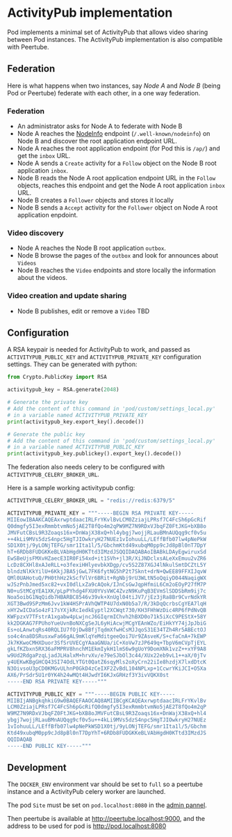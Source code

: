 # ActivityPub implementation

Pod implements a minimal set of ActivityPub that allows video sharing between Pod instances.
The ActivityPub implementation is also compatible with Peertube.

## Federation

Here is what happens when two instances, say *Node A* and *Node B* (being Pod or Peertube) federate with each other, in a one way federation.

### Federation

- An administrator asks for Node A to federate with Node B
- Node A reaches the [NodeInfo](https://github.com/jhass/nodeinfo/blob/main/PROTOCOL.md) endpoint (`/.well-known/nodeinfo`) on Node B and discover the root application endpoint URL.
- Node A reaches the root application endpoint (for Pod this is `/ap/`) and get the `inbox` URL.
- Node A sends a `Create` activity for a `Follow` object on the Node B root application `inbox`.
- Node B reads the Node A root application endpoint URL in the `Follow` objects, reaches this endpoint and get the Node A root application `inbox` URL.
- Node B creates a `Follower` objects and stores it locally
- Node B sends a `Accept` activity for the `Follower` object on Node A root application enpdoint.

### Video discovery

- Node A reaches the Node B root application `outbox`.
- Node B browse the pages of the `outbox` and look for announces about `Videos`
- Node B reaches the `Video` endpoints and store locally the information about the videos.

### Video creation and update sharing

- Node B publishes, edit or remove a `Video`
TBD

## Configuration

A RSA keypair is needed for ActivityPub to work, and passed as
`ACTIVITYPUB_PUBLIC_KEY` and `ACTIVITYPUB_PRIVATE_KEY` configuration settings.
They can be generated with python:

```python
from Crypto.PublicKey import RSA

activitypub_key = RSA.generate(2048)

# Generate the private key
# Add the content of this command in 'pod/custom/settings_local.py'
# in a variable named ACTIVITYPUB_PRIVATE_KEY
print(activitypub_key.export_key().decode())

# Generate the public key
# Add the content of this command in 'pod/custom/settings_local.py'
# in a variable named ACTIVITYPUB_PUBLIC_KEY
print(activitypub_key.publickey().export_key().decode())
```

The federation also needs celery to be configured with `ACTIVITYPUB_CELERY_BROKER_URL`.

Here is a sample working activitypub config:

```python
ACTIVITYPUB_CELERY_BROKER_URL = "redis://redis:6379/5"

ACTIVITYPUB_PRIVATE_KEY = """-----BEGIN RSA PRIVATE KEY-----
MIIEowIBAAKCAQEAxrwptdaacIRLFrYKvlBvLCM0ZziajLPRsf7C4FcSh6pGcRif
Q0dmgfy5I3exRmmbtvmNo5jAE2T8fQo4m2qPW9MZ7N9RDxVJbqFZ0FtJKG+bXB8o
JMVFutCBsL9R3Zoaqs16x+DnWajX38xQ+hl4ybgj7wojjRLauBMnAUQqg9cf0v5u
++4kLi9MVs5dzS4npc5HgTJIOwkryH27NUEz1vIohuuLL/LEffBfb07lw4pNePkW
SD1X0tj/9yLONjTEFG/smr1Ita1l/5/GbchmKtd49xubqM0pp9cJd8pBl0nT7DpY
hT+6RDb8FUDGKKeBLVAbHgdH0KTtd3IMzdJSQQIDAQABAoIBABkLDAyEgwiruxSd
EwSBeUjsFMXvHZaecE3IR0Fi54xd+it1SVh+jl3R/XiJNDclxsALeXxEmuu2vZR6
LcDz8CXHl8xAJeRLL+o3fexiHHlyevbkXDgp/cv5S2Z87XGJ4lNkulSmtDCZtL5Y
blndzNlKkYilU+6KkjJBA5jGwL7FK6fytNG5hP2t7Sknt+drN+QwEE89FFXIJqvW
QMl0UAHotuQ/PH0thHz2kScfVlVr6BRit+RgNbj9rU3WLtN5oQqiyD044NaqigWX
wJSzPnbJmed5xc82+vxI0dlLxZa9cAQok/IJnCsGwJqpHfmiL6Cm2oEOyP27fM7P
N0+uStMCgYEA1XK/pLpPYhdg4FXU0YVsVWC4ZvzN9KuPqB3EVmSlSDDSbRm9ij7c
Noa5oibG1NqQidb7HBARBC8546v39vk+XnUgl04tiJV7/jEz3jRa8Br9CvrNdkYR
XGT3Bwd9SPzMm6Jvv1kW4HSPrAVhQWTP4U7dxN0b5a7/R/3kDqQcrbsCgYEA7lqH
xHY2wICDaSo4zF17sYXjkRcIedkEyptl2XCWqt730/KH3FHhWzDic4RP6fPdNvQB
KWFpzxV7TFstrA1xgabw4pLwjncJ6GIqrmIChvh2hBXD0o71k5iXcC9PEStX+58Y
kk2DGKAG7FPUhoYueUvnBoNXCgSeJL6yHiAcwjMCgYEAnWZo/EiHkYY74jJpJbiG
Es+oLAnwtqRs40RQLIU7fOjDw8BfjTqdmXfwHCsMJJqoS31E34TZh4Rr5ABEctOJ
so4c4na8DSRusxwFa66gAL9mKlqYeMditgeeQoi7Ur9ZAsveK/S+cfaCnA+7kEWP
Jk7KKwoCMHXDuor3SfSrUVECgYAaaGNUa/iC+XoVw7zJP649q+TbpV6mCVpTjEYL
gkLfKZbxn5RX36aFMPRV8hnchM1EkmIykH1lmS6w9gUoY9DomXNk1vzZ++xYF9A8
w9Ud2RdgaPzqLjadJLHalxM+hrvXv/e79eSJbOl3c44/XUx22eb9vL1++aX/0jTv
y4UEKwKBgGHCQ43SI74OdLYTGt0QatZ6sqyMls2oXyCrn22iIe8hzdjX7lxdDtcK
N3OivsoU3pCD0KMGvULhnP0GkD4zCeIXF2ZvBdL104NPLxp+1CcwrYKiJCI+O5Xa
AX6/PrSdr5U1r0YK4h24wMQt4HJwdYI6KJxGRHzf3Y3ivVQKX0st
-----END RSA PRIVATE KEY-----"""

ACTIVITYPUB_PUBLIC_KEY = """-----BEGIN PUBLIC KEY-----
MIIBIjANBgkqhkiG9w0BAQEFAAOCAQ8AMIIBCgKCAQEAxrwptdaacIRLFrYKvlBv
LCM0ZziajLPRsf7C4FcSh6pGcRifQ0dmgfy5I3exRmmbtvmNo5jAE2T8fQo4m2qP
W9MZ7N9RDxVJbqFZ0FtJKG+bXB8oJMVFutCBsL9R3Zoaqs16x+DnWajX38xQ+hl4
ybgj7wojjRLauBMnAUQqg9cf0v5u++4kLi9MVs5dzS4npc5HgTJIOwkryH27NUEz
1vIohuuLL/LEffBfb07lw4pNePkWSD1X0tj/9yLONjTEFG/smr1Ita1l/5/Gbchm
Ktd49xubqM0pp9cJd8pBl0nT7DpYhT+6RDb8FUDGKKeBLVAbHgdH0KTtd3IMzdJS
QQIDAQAB
-----END PUBLIC KEY-----"""
```

## Development

The `DOCKER_ENV` environment var should be set to `full` so a peertube instance and a ActivityPub celery worker are launched.

The pod `Site` must be set on `pod.localhost:8080` in the [admin pannel](http://pod.localhost:8080/admin/sites/site/1/change/).

Then peertube is available at http://peertube.localhost:9000, and the address to be used for pod is http://pod.localhost:8080
